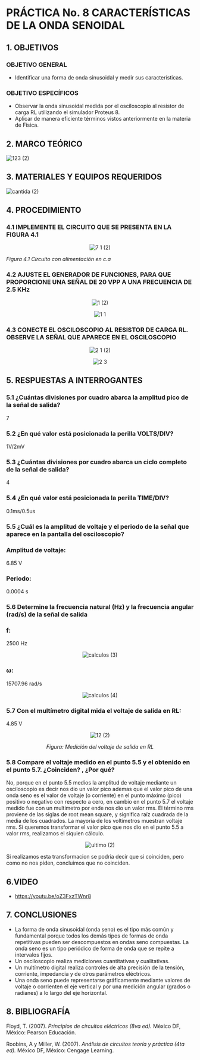              
#  PRÁCTICA No. 8 CARACTERÍSTICAS DE LA ONDA SENOIDAL
## 1. OBJETIVOS
### OBJETIVO GENERAL
- Identificar una forma de onda sinusoidal y medir sus características.
### OBJETIVO ESPECÍFICOS
- Observar la onda sinusoidal medida por el osciloscopio al resistor de carga RL utilizando el simulador Proteus 8.
- Aplicar de manera eficiente términos vistos anteriormente en la materia de Física.
## 2. MARCO TEÓRICO
  
 ![123 (2)](https://user-images.githubusercontent.com/84431598/132149689-b0baf172-f147-4114-8f05-998b543d07bc.png)

## 3. MATERIALES Y EQUIPOS REQUERIDOS
  
  ![cantida (2)](https://user-images.githubusercontent.com/84431598/132148369-2383abb0-d9a5-4868-bc4a-d5809970aaea.png)

## 4. PROCEDIMIENTO
### 4.1  IMPLEMENTE EL CIRCUITO QUE SE PRESENTA EN LA FIGURA 4.1
<div align="center">
  
  ![7 1 (2)](https://user-images.githubusercontent.com/84431598/132148576-cdd86495-035c-47f1-bac4-f27a730e2358.png)

</div>

*Figura 4.1 Circuito con alimentación en c.a*

### 4.2 AJUSTE EL GENERADOR DE FUNCIONES, PARA QUE PROPORCIONE UNA SEÑAL DE 20 VPP A UNA FRECUENCIA DE 2.5 KHz

<div align="center">
  
![1 (2)](https://user-images.githubusercontent.com/84458025/132368663-2d3f0334-2090-49e3-a748-15b76296ce82.png)
  
![1 1](https://user-images.githubusercontent.com/84458025/132369443-0cc6dbe6-85b0-401b-804d-2d3929d97b08.png)
  
</div>

### 4.3 CONECTE EL OSCILOSCOPIO AL RESISTOR DE CARGA RL. OBSERVE LA SEÑAL QUE APARECE EN EL OSCILOSCOPIO

<div align="center">

![2 1 (2)](https://user-images.githubusercontent.com/84458025/132368846-a83f28a3-8488-49f8-9f0a-715593984da1.png)

![2 3](https://user-images.githubusercontent.com/84458025/132369179-b1239850-26f6-4bd5-aa6c-9c8a857ba609.png)

</div>

## 5. RESPUESTAS A INTERROGANTES
### 5.1 ¿Cuántas divisiones por cuadro abarca la amplitud pico de la señal de salida? 
7
### 5.2 ¿En qué valor está posicionada la perilla VOLTS/DIV?
1V/2mV
### 5.3 ¿Cuántas divisiones por cuadro abarca un ciclo completo de la señal de salida?
4
### 5.4 ¿En qué valor está posicionada la perilla TIME/DIV?
0.1ms/0.5us
### 5.5  ¿Cuál es la amplitud de voltaje y el periodo de la señal que aparece en la pantalla del osciloscopio?

### Amplitud de voltaje: 
6.85 V
### Periodo: 
0.0004 s
### 5.6 Determine la frecuencia natural (Hz) y la frecuencia angular (rad/s) de la señal de salida
### f:
2500 Hz

<div align="center">
  
![calculos (3)](https://user-images.githubusercontent.com/84458025/132372051-76e4b054-4fb6-432e-9d79-b3ea77800db4.png)
  
</div>

### ω:
15707.96 rad/s

<div align="center">
  
 ![calculos (4)](https://user-images.githubusercontent.com/84458025/132372195-c54061ef-b87b-4343-a4ad-454345494b3a.png)
 
</div>

### 5.7 Con el multímetro digital mida el voltaje de salida en RL:
4.85 V

<div align="center">

![12 (2)](https://user-images.githubusercontent.com/84458025/132369725-d5b6bb27-a19f-4c02-b6de-4b44f7d50d72.png)

  *Figura: Medición del voltaje de salida en RL*
  
</div>

### 5.8  Compare el voltaje medido en el punto 5.5 y el obtenido en el punto 5.7. ¿Coinciden? , ¿Por qué?
No, porque  en el punto 5.5 medios la amplitud de voltaje mediante un osciloscopio es decir nos dio un valor pico ademas que el valor pico de una onda seno es el valor de voltaje (o corriente) en el punto máximo (pico) positivo o negativo con respecto a cero, en cambio en el punto 5.7  el voltaje medido fue con un multimetro por ende nos dio un  valor rms.
El término rms proviene de las siglas de root mean square, y significa raíz cuadrada de la media de los cuadrados. La mayoría de los voltímetros muestran voltaje rms.
Si queremos transformar el valor pico que nos dio en el  punto 5.5 a valor rms, realizamos el siquien cálculo.

<div align="center">

![ultimo (2)](https://user-images.githubusercontent.com/84431598/132384847-81ffbd32-37f8-49ab-8fa5-a54d6dbf916d.png)
  
</div>

Si realizamos esta transformacion se podria decir que si coinciden, pero como no nos piden, concluimos que no coinciden.
## 6.VIDEO
- https://youtu.be/oZ3FxzTWnr8
## 7. CONCLUSIONES
- La forma de onda sinusoidal (onda seno) es el tipo más común y fundamental porque todos los demás tipos de formas de onda repetitivas pueden ser descompuestos en ondas seno compuestas. La onda seno es un tipo periódico de forma de onda que se repite a intervalos fijos.
- Un osciloscopio realiza mediciones cuantitativas y cualitativas.
- Un multímetro digital realiza controles de alta precisión de la tensión, corriente, impedancia y de otros parámetros eléctricos.
- Una onda seno puede representarse gráficamente mediante valores de voltaje o corrienten el eje vertical y por una medición angular (grados o radianes) a lo largo del eje horizontal.
## 8. BIBLIOGRAFÍA
Floyd, T. (2007). *Principios de circuitos eléctricos (8va ed).* México DF, México: Pearson Educación.

Roobins, A y Miller, W. (2007). *Análisis de circuitos teoría y práctica (4ta ed).* México DF, México: Cengage Learning.
